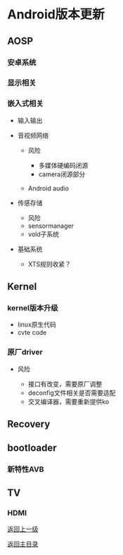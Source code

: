 # Android版本更新

## AOSP

### 安卓系统

### 显示相关

### 嵌入式相关

- 输入输出
- 音视频网络

	- 风险

		- 多媒体硬编码闭源
		- camera闭源部分

	- Android audio

- 传感存储

	- 风险
	- sensormanager
	- vold子系统

- 基础系统

	- XTS规则收紧？

## Kernel

### kernel版本升级

- linux原生代码
- cvte code

### 原厂driver

- 风险

	- 接口有改变，需要原厂调整
	- deconfig文件相关是否需要适配
	- 交叉编译器，需要重新提供ko

## Recovery

## bootloader

### 新特性AVB

## TV

### HDMI

[返回上一级](./README.md)

[返回主目录](https://webom2008.github.io)
